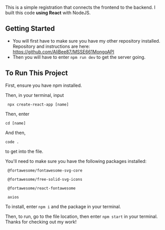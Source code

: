 This is a simple registration that connects the frontend to the backend. I built this code **using React** with NodeJS. 

## Getting Started 
  - You will first have to make sure you have my other repository installed. Repository and instructions are here: 
https://github.com/AliBee87/MSSE661MongoAPI
  - Then you will have to enter `npm run dev` to get the server going. 

## To Run This Project
 First, ensure you have npm installed.

 Then, in your terminal, input 

 ```
  npx create-react-app [name]
 ```

 Then, enter 

 ```
 cd [name]
 ```

 And then, 

 ```
 code .
 ```

 to get into the file. 

 
 You'll need to make sure you have the following packages installed: 
 
   ```
    @fortawesome/fontawesome-svg-core
   
    @fortawesome/free-solid-svg-icons
    
    @fortawesome/react-fontawesome
    
    axios
   ```
  
  To install, enter `npm i` and the package in your terminal.
   
  Then, to run, go to the file location, then enter `npm start` in your terminal. Thanks for checking out my work! 
